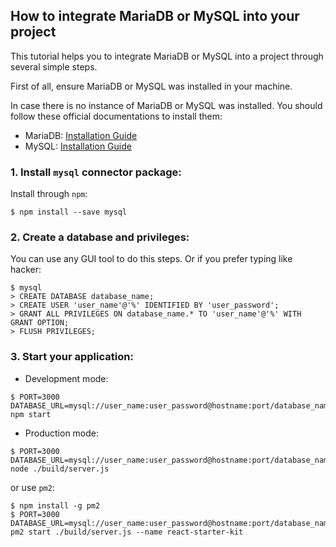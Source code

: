 ## How to integrate MariaDB or MySQL into your project

This tutorial helps you to integrate MariaDB or MySQL into a project through 
several simple steps.

First of all, ensure MariaDB or MySQL was installed in your machine.

In case there is no instance of MariaDB or MySQL was installed. You should 
follow these official documentations to install them:

- MariaDB: [Installation Guide](https://mariadb.com/kb/en/mariadb/getting-installing-and-upgrading-mariadb/)
- MySQL: [Installation Guide](http://dev.mysql.com/doc/refman/5.7/en/installing.html)

### 1. Install `mysql` connector package:

Install through `npm`:

```
$ npm install --save mysql
```

### 2. Create a database and privileges:

You can use any GUI tool to do this steps. Or if you prefer typing like hacker:

```
$ mysql
> CREATE DATABASE database_name;
> CREATE USER 'user_name'@'%' IDENTIFIED BY 'user_password';
> GRANT ALL PRIVILEGES ON database_name.* TO 'user_name'@'%' WITH GRANT OPTION;
> FLUSH PRIVILEGES;
```

### 3. Start your application:

* Development mode:

```
$ PORT=3000 DATABASE_URL=mysql://user_name:user_password@hostname:port/database_name npm start
```

* Production mode:

```
$ PORT=3000 DATABASE_URL=mysql://user_name:user_password@hostname:port/database_name node ./build/server.js
```

or use `pm2`:

```
$ npm install -g pm2
$ PORT=3000 DATABASE_URL=mysql://user_name:user_password@hostname:port/database_name pm2 start ./build/server.js --name react-starter-kit
```
